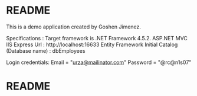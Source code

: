 # README #

This is a demo application created by Goshen Jimenez.

Specifications : 
Target framework is .NET Framework 4.5.2. 
ASP.NET MVC
IIS Express Url : http://localhost:16633
Entity Framework
Initial Catalog (Database name) : dbEmployees

Login credentials:
Email = "urza@mailinator.com"
Password = "@rc@n1s07"

# README #